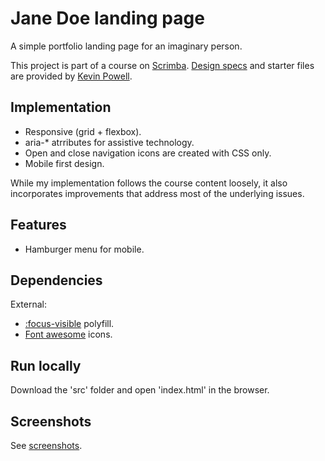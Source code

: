 # Jane Doe landing page

A simple portfolio landing page for an imaginary person.

This project is part of a course on [Scrimba](https://scrimba.com). [Design specs](https://xd.adobe.com/spec/6ebfeb86-6eeb-4b69-77dc-ecf4c4506bcc-188e/) and starter files are provided by [Kevin Powell](https://github.com/kevin-powell).

## Implementation

* Responsive (grid + flexbox).
* aria-* atrributes for assistive technology.
* Open and close navigation icons are created with CSS only.
* Mobile first design.

While my implementation follows the course content loosely, it also incorporates improvements that address most of the underlying issues.

## Features

* Hamburger menu for mobile.

## Dependencies

External:

* [:focus-visible](https://github.com/WICG/focus-visible) polyfill.
* [Font awesome](https://fontawesome.com/) icons.

## Run locally

Download the 'src' folder and open 'index.html' in the browser.

## Screenshots

See [screenshots](screenshots/).
